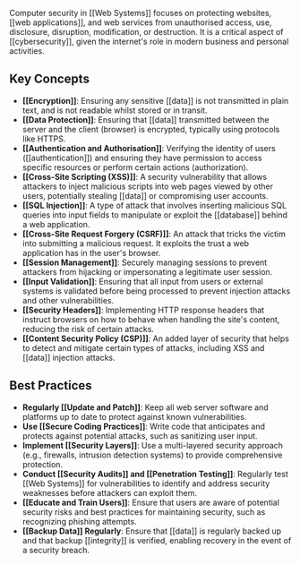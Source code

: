 Computer security in [[Web Systems]] focuses on protecting websites, [[web applications]], and web services from unauthorised access, use, disclosure, disruption, modification, or destruction. It is a critical aspect of [[cybersecurity]], given the internet's role in modern business and personal activities.


## Key Concepts
- **[[Encryption]]**: Ensuring any sensitive [[data]] is not transmitted in plain text, and is not readable whilst stored or in transit.  
- **[[Data Protection]]**: Ensuring that [[data]] transmitted between the server and the client (browser) is encrypted, typically using protocols like HTTPS.
- **[[Authentication and Authorisation]]**: Verifying the identity of users ([[authentication]]) and ensuring they have permission to access specific resources or perform certain actions (authorization).
- **[[Cross-Site Scripting (XSS)]]**: A security vulnerability that allows attackers to inject malicious scripts into web pages viewed by other users, potentially stealing [[data]] or compromising user accounts.
- **[[SQL Injection]]**: A type of attack that involves inserting malicious SQL queries into input fields to manipulate or exploit the [[database]] behind a web application.
- **[[Cross-Site Request Forgery (CSRF)]]**: An attack that tricks the victim into submitting a malicious request. It exploits the trust a web application has in the user's browser.
- **[[Session Management]]**: Securely managing sessions to prevent attackers from hijacking or impersonating a legitimate user session.
- **[[Input Validation]]**: Ensuring that all input from users or external systems is validated before being processed to prevent injection attacks and other vulnerabilities.
- **[[Security Headers]]**: Implementing HTTP response headers that instruct browsers on how to behave when handling the site's content, reducing the risk of certain attacks.
- **[[Content Security Policy (CSP)]]**: An added layer of security that helps to detect and mitigate certain types of attacks, including XSS and [[data]] injection attacks.

## Best Practices

- **Regularly [[Update and Patch]]**: Keep all web server software and platforms up to date to protect against known vulnerabilities.
- **Use [[Secure Coding Practices]]**: Write code that anticipates and protects against potential attacks, such as sanitizing user input.
- **Implement [[Security Layers]]**: Use a multi-layered security approach (e.g., firewalls, intrusion detection systems) to provide comprehensive protection.
- **Conduct [[Security Audits]] and [[Penetration Testing]]**: Regularly test [[Web Systems]] for vulnerabilities to identify and address security weaknesses before attackers can exploit them.
- **[[Educate and Train Users]]**: Ensure that users are aware of potential security risks and best practices for maintaining security, such as recognizing phishing attempts.
- **[[Backup Data]] Regularly**: Ensure that [[data]] is regularly backed up and that backup [[integrity]] is verified, enabling recovery in the event of a security breach.